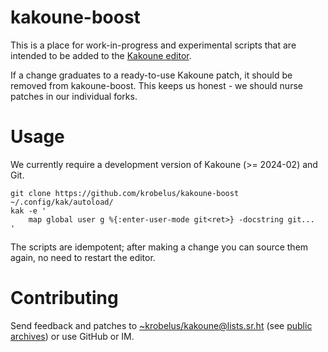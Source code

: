 # kakoune-boost

This is a place for work-in-progress and experimental scripts that are
intended to be added to the [Kakoune editor](https://github.com/mawww/kakoune).

If a change graduates to a ready-to-use Kakoune patch, it should be removed
from kakoune-boost. This keeps us honest - we should nurse patches in our
individual forks.

# Usage

We currently require a development version of Kakoune (>= 2024-02) and Git.

    git clone https://github.com/krobelus/kakoune-boost ~/.config/kak/autoload/
    kak -e '
        map global user g %{:enter-user-mode git<ret>} -docstring git...
    '

The scripts are idempotent; after making a change you can source them again,
no need to restart the editor.

# Contributing

Send feedback and patches to [~krobelus/kakoune@lists.sr.ht](mailto:~krobelus/kakoune@lists.sr.ht) (see
[public archives](https://lists.sr.ht/~krobelus/kakoune)) or use GitHub or IM.

